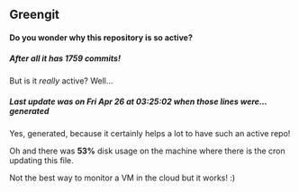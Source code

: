 ## Greengit

#### Do you wonder why this repository is so active?

##### After all it has 1759 commits!

But is it *really* active? Well...

##### Last update was on Fri Apr 26 at 03:25:02 when those lines were... generated

Yes, generated, because it certainly helps a lot to have such an active repo!

Oh and there was **53%** disk usage on the machine
where there is the cron updating this file.

Not the best way to monitor a VM in the cloud but it works! :)
